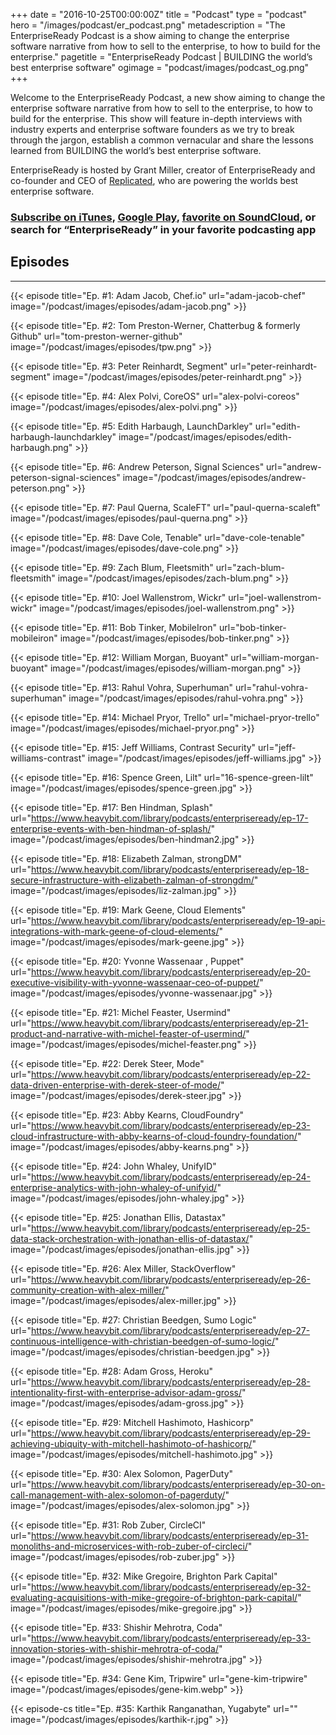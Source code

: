 +++
date = "2016-10-25T00:00:00Z"
title = "Podcast"
type = "podcast"
hero = "/images/podcast/er_podcast.png"
metadescription = "The EnterpriseReady Podcast is a show aiming to change the enterprise software narrative from how to sell to the enterprise, to how to build for the enterprise."
pagetitle = "EnterpriseReady Podcast | BUILDING the world’s best enterprise software"
ogimage = "podcast/images/podcast_og.png"
+++

Welcome to the EnterpriseReady Podcast, a new show aiming to change the enterprise software narrative from how to sell to the enterprise, to how to build for the enterprise. This show will feature in-depth interviews with industry experts and enterprise software founders as we try to break through the jargon, establish a common vernacular and share the lessons learned from BUILDING the world’s best enterprise software.

EnterpriseReady is hosted by Grant Miller, creator of EnterpriseReady and co-founder and CEO of [Replicated](https://www.replicated.com), who are powering the worlds best enterprise software.

### [Subscribe on iTunes](https://itunes.apple.com/us/podcast/enterpriseready/id1437951282?mt=2), [Google Play](https://play.google.com/music/listen?u=0#/ps/Iq3uifjva44tdvm2orhu4apvjtu), [favorite on SoundCloud](https://soundcloud.com/heavybit/sets/enterpriseready), or search for “EnterpriseReady” in your favorite podcasting app

## Episodes
----   
{{< episode title="Ep. #1: Adam Jacob, Chef.io" url="adam-jacob-chef" image="/podcast/images/episodes/adam-jacob.png" >}}

{{< episode title="Ep. #2: Tom Preston-Werner, Chatterbug & formerly Github" url="tom-preston-werner-github" image="/podcast/images/episodes/tpw.png" >}}

{{< episode title="Ep. #3: Peter Reinhardt, Segment" url="peter-reinhardt-segment" image="/podcast/images/episodes/peter-reinhardt.png" >}}

{{< episode title="Ep. #4: Alex Polvi, CoreOS" url="alex-polvi-coreos" image="/podcast/images/episodes/alex-polvi.png" >}}

{{< episode title="Ep. #5: Edith Harbaugh, LaunchDarkley" url="edith-harbaugh-launchdarkley" image="/podcast/images/episodes/edith-harbaugh.png" >}}

{{< episode title="Ep. #6: Andrew Peterson, Signal Sciences" url="andrew-peterson-signal-sciences" image="/podcast/images/episodes/andrew-peterson.png" >}}

{{< episode title="Ep. #7: Paul Querna, ScaleFT" url="paul-querna-scaleft" image="/podcast/images/episodes/paul-querna.png" >}}

{{< episode title="Ep. #8: Dave Cole, Tenable" url="dave-cole-tenable" image="/podcast/images/episodes/dave-cole.png" >}}

{{< episode title="Ep. #9: Zach Blum, Fleetsmith" url="zach-blum-fleetsmith" image="/podcast/images/episodes/zach-blum.png" >}}

{{< episode title="Ep. #10: Joel Wallenstrom, Wickr" url="joel-wallenstrom-wickr" image="/podcast/images/episodes/joel-wallenstrom.png" >}}

{{< episode title="Ep. #11: Bob Tinker, MobileIron" url="bob-tinker-mobileiron" image="/podcast/images/episodes/bob-tinker.png" >}}

{{< episode title="Ep. #12: William Morgan, Buoyant" url="william-morgan-buoyant" image="/podcast/images/episodes/william-morgan.png" >}}

{{< episode title="Ep. #13: Rahul Vohra, Superhuman" url="rahul-vohra-superhuman" image="/podcast/images/episodes/rahul-vohra.png" >}}

{{< episode title="Ep. #14: Michael Pryor, Trello" url="michael-pryor-trello" image="/podcast/images/episodes/michael-pryor.png" >}}

{{< episode title="Ep. #15: Jeff Williams, Contrast Security" url="jeff-williams-contrast" image="/podcast/images/episodes/jeff-williams.jpg" >}}

{{< episode title="Ep. #16: Spence Green, Lilt" url="16-spence-green-lilt" image="/podcast/images/episodes/spence-green.jpg" >}}

{{< episode title="Ep. #17: Ben Hindman, Splash" url="https://www.heavybit.com/library/podcasts/enterpriseready/ep-17-enterprise-events-with-ben-hindman-of-splash/" image="/podcast/images/episodes/ben-hindman2.jpg" >}}

{{< episode title="Ep. #18: Elizabeth Zalman, strongDM" url="https://www.heavybit.com/library/podcasts/enterpriseready/ep-18-secure-infrastructure-with-elizabeth-zalman-of-strongdm/" image="/podcast/images/episodes/liz-zalman.jpg" >}}

{{< episode title="Ep. #19: Mark Geene, Cloud Elements" url="https://www.heavybit.com/library/podcasts/enterpriseready/ep-19-api-integrations-with-mark-geene-of-cloud-elements/" image="/podcast/images/episodes/mark-geene.jpg" >}}

{{< episode title="Ep. #20: Yvonne Wassenaar , Puppet" url="https://www.heavybit.com/library/podcasts/enterpriseready/ep-20-executive-visibility-with-yvonne-wassenaar-ceo-of-puppet/" image="/podcast/images/episodes/yvonne-wassenaar.jpg" >}}

{{< episode title="Ep. #21: Michel Feaster, Usermind" url="https://www.heavybit.com/library/podcasts/enterpriseready/ep-21-product-and-narrative-with-michel-feaster-of-usermind/" image="/podcast/images/episodes/michel-feaster.png" >}}

{{< episode title="Ep. #22: Derek Steer, Mode" url="https://www.heavybit.com/library/podcasts/enterpriseready/ep-22-data-driven-enterprise-with-derek-steer-of-mode/" image="/podcast/images/episodes/derek-steer.jpg" >}}

{{< episode title="Ep. #23: Abby Kearns, CloudFoundry" url="https://www.heavybit.com/library/podcasts/enterpriseready/ep-23-cloud-infrastructure-with-abby-kearns-of-cloud-foundry-foundation/" image="/podcast/images/episodes/abby-kearns.png" >}}

{{< episode title="Ep. #24: John Whaley, UnifyID" url="https://www.heavybit.com/library/podcasts/enterpriseready/ep-24-enterprise-analytics-with-john-whaley-of-unifyid/" image="/podcast/images/episodes/john-whaley.jpg" >}}

{{< episode title="Ep. #25: Jonathan Ellis, Datastax" url="https://www.heavybit.com/library/podcasts/enterpriseready/ep-25-data-stack-orchestration-with-jonathan-ellis-of-datastax/" image="/podcast/images/episodes/jonathan-ellis.jpg" >}}

{{< episode title="Ep. #26: Alex Miller, StackOverflow" url="https://www.heavybit.com/library/podcasts/enterpriseready/ep-26-community-creation-with-alex-miller/" image="/podcast/images/episodes/alex-miller.jpg" >}}

{{< episode title="Ep. #27: Christian Beedgen, Sumo Logic" url="https://www.heavybit.com/library/podcasts/enterpriseready/ep-27-continuous-intelligence-with-christian-beedgen-of-sumo-logic/" image="/podcast/images/episodes/christian-beedgen.jpg" >}}

{{< episode title="Ep. #28: Adam Gross, Heroku" url="https://www.heavybit.com/library/podcasts/enterpriseready/ep-28-intentionality-first-with-enterprise-advisor-adam-gross/" image="/podcast/images/episodes/adam-gross.jpg" >}}

{{< episode title="Ep. #29: Mitchell Hashimoto, Hashicorp" url="https://www.heavybit.com/library/podcasts/enterpriseready/ep-29-achieving-ubiquity-with-mitchell-hashimoto-of-hashicorp/" image="/podcast/images/episodes/mitchell-hashimoto.jpg" >}}

{{< episode title="Ep. #30: Alex Solomon, PagerDuty" url="https://www.heavybit.com/library/podcasts/enterpriseready/ep-30-on-call-management-with-alex-solomon-of-pagerduty/" image="/podcast/images/episodes/alex-solomon.jpg" >}}

{{< episode title="Ep. #31: Rob Zuber, CircleCI" url="https://www.heavybit.com/library/podcasts/enterpriseready/ep-31-monoliths-and-microservices-with-rob-zuber-of-circleci/" image="/podcast/images/episodes/rob-zuber.jpg" >}}

{{< episode title="Ep. #32: Mike Gregoire, Brighton Park Capital" url="https://www.heavybit.com/library/podcasts/enterpriseready/ep-32-evaluating-acquisitions-with-mike-gregoire-of-brighton-park-capital/" image="/podcast/images/episodes/mike-gregoire.jpg" >}}

{{< episode title="Ep. #33: Shishir Mehrotra, Coda" url="https://www.heavybit.com/library/podcasts/enterpriseready/ep-33-innovation-stories-with-shishir-mehrotra-of-coda/" image="/podcast/images/episodes/shishir-mehrotra.jpg" >}}

{{< episode title="Ep. #34: Gene Kim, Tripwire" url="gene-kim-tripwire" image="/podcast/images/episodes/gene-kim.webp" >}}

{{< episode-cs title="Ep. #35: Karthik Ranganathan, Yugabyte" url="" image="/podcast/images/episodes/karthik-r.jpg" >}}

